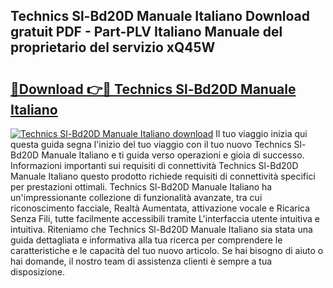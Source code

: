 ## Technics Sl-Bd20D Manuale Italiano Download gratuit PDF - Part-PLV Italiano Manuale del proprietario del servizio xQ45W

# <h2><a href="http://dfcq2l1.blite.top/?on=Technics+Sl-Bd20D+Manuale+Italiano">🔗Download 👉🔴 Technics Sl-Bd20D Manuale Italiano</a></h2>

[![Technics Sl-Bd20D Manuale Italiano download](https://i.imgur.com/lujVjoI.png)](http://dfcq2l1.blite.top/?on=Technics+Sl-Bd20D+Manuale+Italiano)
Il tuo viaggio inizia qui questa guida segna l'inizio del tuo viaggio con il tuo nuovo Technics Sl-Bd20D Manuale Italiano e ti guida verso operazioni e gioia di successo. Informazioni importanti sui requisiti di connettività Technics Sl-Bd20D Manuale Italiano questo prodotto richiede requisiti di connettività specifici per prestazioni ottimali. Technics Sl-Bd20D Manuale Italiano ha un'impressionante collezione di funzionalità avanzate, tra cui riconoscimento facciale, Realtà Aumentata, attivazione vocale e Ricarica Senza Fili, tutte facilmente accessibili tramite L'interfaccia utente intuitiva e intuitiva. Riteniamo che Technics Sl-Bd20D Manuale Italiano sia stata una guida dettagliata e informativa alla tua ricerca per comprendere le caratteristiche e le capacità del tuo nuovo articolo. Se hai bisogno di aiuto o hai domande, il nostro team di assistenza clienti è sempre a tua disposizione.
